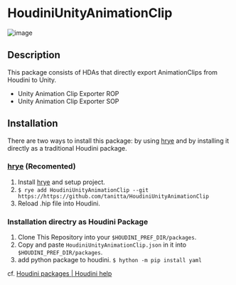 # HoudiniUnityAnimationClip

![image](https://github.com/tanitta/HoudiniUnityAnimationClip/assets/1937287/83629ac4-e11d-420a-883c-ac5a2e578acd)

## Description

This package consists of HDAs that directly export AnimationClips from Houdini to Unity.

- Unity Animation Clip Exporter ROP
- Unity Animation Clip Exporter SOP

## Installation

There are two ways to install this package: by using [hrye](https://github.com/tanitta/hrye) and by installing it directly as a traditional Houdini package.

### [hrye](https://github.com/tanitta/hrye) (Recomented)

1. Install [hrye](https://github.com/tanitta/hrye) and setup project.
2. `$ rye add HoudiniUnityAnimationClip --git https://https://github.com/tanitta/HoudiniUnityAnimationClip`
3. Reload .hip file into Houdini.

### Installation directry as Houdini Package

1. Clone This Repository into your `$HOUDINI_PREF_DIR/packages`.
2. Copy and paste `HoudiniUnityAnimationClip.json` in it into `$HOUDINI_PREF_DIR/packages`.
3. add python package to houdini. `$ hython -m pip install yaml`

cf. [Houdini packages | Houdini help](https://www.sidefx.com/docs/houdini/ref/plugins.html)
